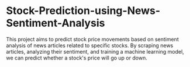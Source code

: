 # Stock-Prediction-using-News-Sentiment-Analysis
This project aims to predict stock price movements based on sentiment analysis of news articles related to specific stocks. By scraping news articles, analyzing their sentiment, and training a machine learning model, we can predict whether a stock's price will go up or down.
